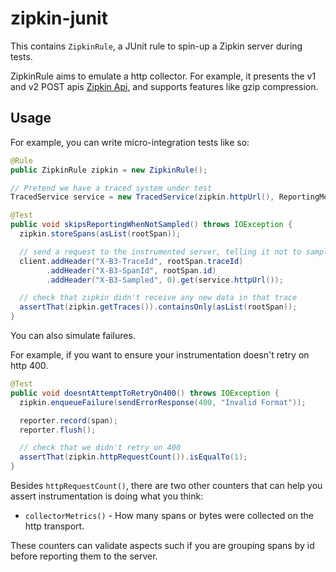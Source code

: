 # zipkin-junit

This contains `ZipkinRule`, a JUnit rule to spin-up a Zipkin server during tests.

ZipkinRule aims to emulate a http collector. For example, it presents
the v1 and v2 POST apis [Zipkin Api](http://openzipkin.github.io/zipkin-api/#/), and
supports features like gzip compression.

Usage
------

For example, you can write micro-integration tests like so:

```java
@Rule
public ZipkinRule zipkin = new ZipkinRule();

// Pretend we have a traced system under test
TracedService service = new TracedService(zipkin.httpUrl(), ReportingMode.FLUSH_EVERY);

@Test
public void skipsReportingWhenNotSampled() throws IOException {
  zipkin.storeSpans(asList(rootSpan));

  // send a request to the instrumented server, telling it not to sample.
  client.addHeader("X-B3-TraceId", rootSpan.traceId)
        .addHeader("X-B3-SpanId", rootSpan.id)
        .addHeader("X-B3-Sampled", 0).get(service.httpUrl());

  // check that zipkin didn't receive any new data in that trace
  assertThat(zipkin.getTraces()).containsOnly(asList(rootSpan));
}
```

You can also simulate failures.

For example, if you want to ensure your instrumentation doesn't retry on http 400.

```java
@Test
public void doesntAttemptToRetryOn400() throws IOException {
  zipkin.enqueueFailure(sendErrorResponse(400, "Invalid Format"));

  reporter.record(span);
  reporter.flush();

  // check that we didn't retry on 400
  assertThat(zipkin.httpRequestCount()).isEqualTo(1);
}
```

Besides `httpRequestCount()`, there are two other counters that can
help you assert instrumentation is doing what you think:

* `collectorMetrics()` - How many spans or bytes were collected on the http transport.

These counters can validate aspects such if you are grouping spans by id
before reporting them to the server.
